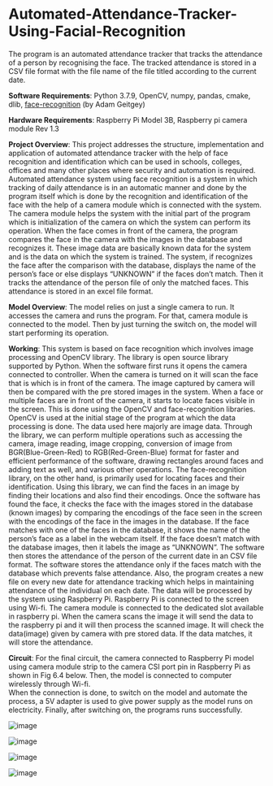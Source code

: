 # Automated-Attendance-Tracker-Using-Facial-Recognition
The program is an automated attendance tracker that tracks the attendance of a person by recognising the face. The tracked attendance is stored in a CSV file format with the file name of the file titled according to the current date.

**Software Requirements**: Python 3.7.9, OpenCV, numpy, pandas, cmake, dlib, [face-recognition](https://pypi.org/project/face-recognition/) (by Adam Geitgey)

**Hardware Requirements**: Raspberry Pi Model 3B, Raspberry pi camera module Rev 1.3 

 

**Project Overview**:
This project addresses the structure, implementation and application of automated attendance tracker with the help of face recognition and identification which can be used in schools, colleges, offices and many other places where security and automation is required. Automated attendance system using face recognition is a system in which tracking of daily attendance is in an automatic manner and done by the program itself which is done by the recognition and identification of the face with the help of a camera module which is connected with the system. The camera module helps the system with the initial part of the program which is initialization of the camera on which the system can perform its operation. When the face comes in front of the camera, the program compares the face in the camera with the images in the database and recognizes it. These image data are basically known data for the system and is the data on which the system is trained. The system, if recognizes the face after the comparison with the database, displays the name of the person’s face or else displays “UNKNOWN” if the faces don’t match. Then it tracks the attendance of the person file of only the matched faces. This attendance is stored in an excel file format.

**Model Overview**:
The model relies on just a single camera to run. It accesses the camera and runs the program. For that, camera module is connected to the model. Then by just turning the switch on, the model will start performing its operation.

**Working**:
This system is based on face recognition which involves image processing and OpenCV library. The library is open source library supported by Python. When the software first runs it opens the camera connected to controller. When the camera is turned on it will scan the face that is which is in front of the camera. The image captured by camera will then be compared with the pre stored images in the system. When a face or multiple faces are in front of the camera, it starts to locate faces visible in the screen. This is done using the OpenCV and face-recognition libraries. OpenCV is used at the initial stage of the program at which the data processing is done. The data used here majorly are image data. Through the library, we can perform multiple operations such as accessing the camera, image reading, image cropping, conversion of image from BGR(Blue-Green-Red) to RGB(Red-Green-Blue) format for faster and efficient performance of the software, drawing rectangles around faces and adding text as well, and various other operations. The face-recognition library, on the other hand, is primarily used for locating faces and their identification. Using this library, we can find the faces in an image by finding their locations and also find their encodings. Once the software has found the face, it checks the face with the images stored in the database (known images) by comparing the encodings of the face seen in the screen with the encodings of the face in the images in the database. If the face matches with one of the faces in the database, it shows the name of the person’s face as a label in the webcam itself. If the face doesn’t match with the database images, then it labels the image as “UNKNOWN”. The software then stores the attendance of the person of the current date in an CSV file format. The software stores the attendance only if the faces match with the database which prevents false attendance. Also, the program creates a new file on every new date for attendance tracking which helps in maintaining attendance of the individual on each date. The data will be processed by the system using Raspberry Pi. Raspberry Pi is connected to the screen using Wi-fi. The camera module is connected to the dedicated slot available in raspberry pi. When the camera scans the image it will send the data to the raspberry pi and it will then process the scanned image. It will check the data(image) given by camera with pre stored data. If the data matches, it will store the attendance.

**Circuit**:
For the final circuit, the camera connected to Raspberry Pi model using camera module strip to the camera CSI port pin in Raspberry Pi as shown in Fig 6.4 below. Then, the model is connected to computer wirelessly through Wi-fi.  
When the connection is done, to switch on the model and automate the process, a 5V adapter is used to give power supply as the model runs on electricity. Finally, after switching on, the programs runs successfully.

 
 
![image](https://user-images.githubusercontent.com/58943665/125160171-29a72d80-e199-11eb-9e51-6791ff88d873.png)


![image](https://user-images.githubusercontent.com/58943665/125160227-6e32c900-e199-11eb-8840-8707197b7852.png)

![image](https://user-images.githubusercontent.com/58943665/125160243-7c80e500-e199-11eb-9fb2-9a6be4a1749e.png)

![image](https://user-images.githubusercontent.com/58943665/125160252-83a7f300-e199-11eb-9a2e-eb34c65e8f0c.png)


